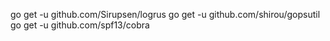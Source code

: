 go get -u github.com/Sirupsen/logrus
go get -u github.com/shirou/gopsutil
go get -u github.com/spf13/cobra
